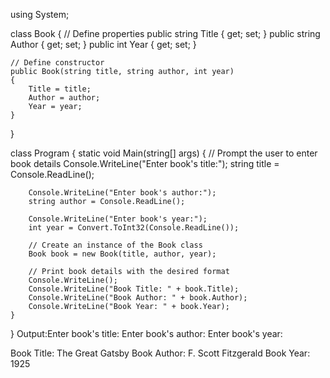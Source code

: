 using System;

class Book
{
    // Define properties
    public string Title { get; set; }
    public string Author { get; set; }
    public int Year { get; set; }

    // Define constructor
    public Book(string title, string author, int year)
    {
        Title = title;
        Author = author;
        Year = year;
    }
}

class Program
{
    static void Main(string[] args)
    {
        // Prompt the user to enter book details
        Console.WriteLine("Enter book's title:");
        string title = Console.ReadLine();

        Console.WriteLine("Enter book's author:");
        string author = Console.ReadLine();

        Console.WriteLine("Enter book's year:");
        int year = Convert.ToInt32(Console.ReadLine());

        // Create an instance of the Book class
        Book book = new Book(title, author, year);

        // Print book details with the desired format
        Console.WriteLine();
        Console.WriteLine("Book Title: " + book.Title);
        Console.WriteLine("Book Author: " + book.Author);
        Console.WriteLine("Book Year: " + book.Year);
    }
}
Output:Enter book's title:
Enter book's author:
Enter book's year:

Book Title: The Great Gatsby
Book Author: F. Scott Fitzgerald
Book Year: 1925
